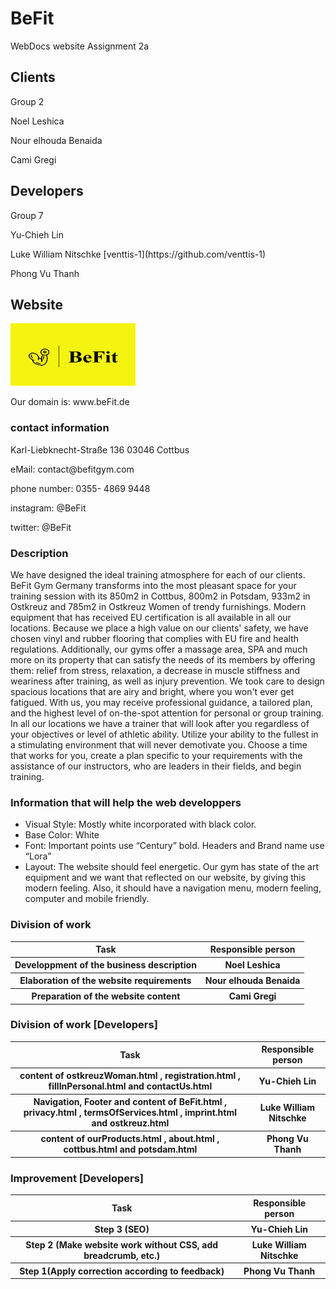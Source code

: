 # BeFit

WebDocs website Assignment 2a

## Clients
Group 2
<p> Noel Leshica</p>
<p> Nour elhouda Benaida</p>
<p> Cami Gregi</p>

## Developers
Group 7
<p> Yu-Chieh Lin</p>
<p> Luke William Nitschke [venttis-1](https://github.com/venttis-1)</p>
<p> Phong Vu Thanh</p>


## Website
<img src="assignment2a/website-content/Logo.jpeg" alt="logo" width="200" height="100" >
<p>Our domain is: www.beFit.de </p>

### contact information
<p>Karl-Liebknecht-Straße 136
03046 Cottbus</p>
<p>eMail: contact@befitgym.com</p>
<p>phone number: 0355- 4869 9448</p>
<p>instagram: @BeFit</p>
<p>twitter: @BeFit</p>

### Description
<p> We have designed the ideal training atmosphere for each of our clients. BeFit Gym
Germany transforms into the most pleasant space for your training session with its 850m2
in Cottbus, 800m2 in Potsdam, 933m2 in Ostkreuz and 785m2 in Ostkreuz Women of trendy
furnishings. Modern equipment that has received EU certification is all available in all our
locations. Because we place a high value on our clients' safety, we have chosen vinyl and
rubber flooring that complies with EU fire and health regulations. Additionally, our gyms
offer a massage area, SPA and much more on its property that can satisfy the needs of its
members by offering them: relief from stress, relaxation, a decrease in muscle stiffness and
weariness after training, as well as injury prevention. We took care to design spacious
locations that are airy and bright, where you won't ever get fatigued. With us, you may
receive professional guidance, a tailored plan, and the highest level of on-the-spot
attention for personal or group training. In all our locations we have a trainer that will look after you regardless of your objectives or level of athletic ability. Utilize your ability
to the fullest in a stimulating environment that will never demotivate you. Choose a time
that works for you, create a plan specific to your requirements with the assistance of our
instructors, who are leaders in their fields, and begin training.</p>

### Information that will help the web developpers

<ul>
  <li>Visual Style: Mostly white incorporated with black color.</li>
  <li>Base Color: White</li>
  <li>Font: Important points use
“Century” bold. Headers and Brand name use “Lora”</li>
  <li>Layout: The website should feel energetic. Our gym has state of the art equipment and
we want that reflected on our website, by giving this modern feeling. Also, it should have
a navigation menu, modern feeling, computer and mobile friendly.</li>
</ul> 

### Division of work
<table>
    <tr>
        <th>Task</th>
        <th>Responsible person</th>
    </tr>
    <tr>
        <th> Developpment of the business description</th>
        <th>Noel Leshica</th>
    </tr>
    <tr>
        <th> Elaboration of the website requirements</th>
        <th>Nour elhouda Benaida</th>
    </tr>
    <tr>
        <th> Preparation of the website content</th>
        <th>Cami Gregi</th>
    </tr>
</table>

### Division of work [Developers]
<table>
    <tr>
        <th>Task</th>
        <th>Responsible person</th>
    </tr>
    <tr>
        <th>content of ostkreuzWoman.html , registration.html , fillInPersonal.html and contactUs.html</th>
        <th>Yu-Chieh Lin</th>
    </tr>
    <tr>
        <th>Navigation, Footer and content of BeFit.html , privacy.html , termsOfServices.html , imprint.html and 
        ostkreuz.html</th>
        <th>Luke William Nitschke</th>
    </tr>
    <tr>
        <th>content of ourProducts.html , about.html , cottbus.html and potsdam.html</th>
        <th>Phong Vu Thanh</th>
    </tr>
</table>

### Improvement [Developers]
<table>
    <tr>
        <th>Task</th>
        <th>Responsible person</th>
    </tr>
    <tr>
        <th>Step 3 (SEO)</th>
        <th>Yu-Chieh Lin</th>
    </tr>
    <tr>
        <th>Step 2 (Make website work without CSS, add breadcrumb, etc.)</th>
        <th>Luke William Nitschke</th>
    </tr>
    <tr>
        <th>Step 1(Apply correction according to feedback)</th>
        <th>Phong Vu Thanh</th>
    </tr>
</table>